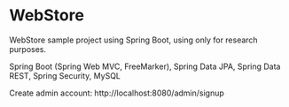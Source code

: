 # WebStore
WebStore sample project using Spring Boot, using only for research purposes.

Spring Boot (Spring Web MVC, FreeMarker), Spring Data JPA, Spring Data REST, Spring Security, MySQL

Create admin account: http://localhost:8080/admin/signup
